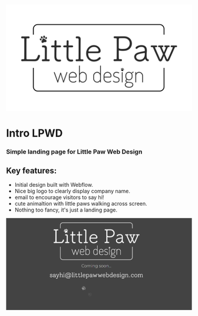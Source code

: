 ![alt text](images/logo-black.png "LPWD logo")

# Intro LPWD

### Simple landing page for Little Paw Web Design

## Key features:

- Initial design built with Webflow.
- Nice big logo to clearly display company name.
- email to encourage visitors to say hi!
- cute animaltion with little paws walking across screen.
- Nothing too fancy, it's just a landing page.

![screenshot](images/screenshot.png "screenshot")
